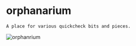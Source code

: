 orphanarium
===========

```
A place for various quickcheck bits and pieces.
```

![orphanrium](http://vignette1.wikia.nocookie.net/en.futurama/images/2/2b/Cookieville.jpg/revision/latest?cb=20060822152210)



